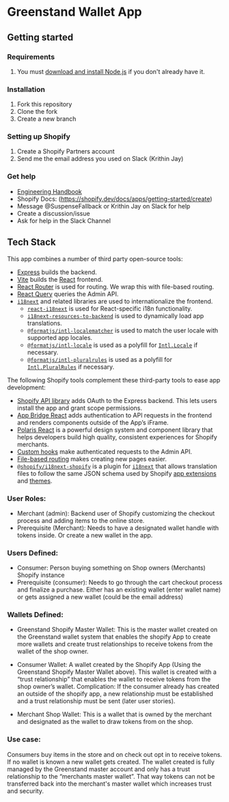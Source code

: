 # Greenstand Wallet App

## Getting started

### Requirements

1. You must [download and install Node.js](https://nodejs.org/en/download/) if you don't already have it.

### Installation

1. Fork this repository
2. Clone the fork
3. Create a new branch

### Setting up Shopify

1. Create a Shopify Partners account
2. Send me the email address you used on Slack (Krithin Jay)

### Get help

- [Engineering Handbook](https://greenstand.gitbook.io/engineering)
- Shopify Docs: (https://shopify.dev/docs/apps/getting-started/create)
- Message @SuspenseFallback or Krithin Jay on Slack for help
- Create a discussion/issue
- Ask for help in the Slack Channel

## Tech Stack

This app combines a number of third party open-source tools:

- [Express](https://expressjs.com/) builds the backend.
- [Vite](https://vitejs.dev/) builds the [React](https://reactjs.org/) frontend.
- [React Router](https://reactrouter.com/) is used for routing. We wrap this with file-based routing.
- [React Query](https://react-query.tanstack.com/) queries the Admin API.
- [`i18next`](https://www.i18next.com/) and related libraries are used to internationalize the frontend.
  - [`react-i18next`](https://react.i18next.com/) is used for React-specific i18n functionality.
  - [`i18next-resources-to-backend`](https://github.com/i18next/i18next-resources-to-backend) is used to dynamically load app translations.
  - [`@formatjs/intl-localematcher`](https://formatjs.io/docs/polyfills/intl-localematcher/) is used to match the user locale with supported app locales.
  - [`@formatjs/intl-locale`](https://formatjs.io/docs/polyfills/intl-locale) is used as a polyfill for [`Intl.Locale`](https://developer.mozilla.org/en-US/docs/Web/JavaScript/Reference/Global_Objects/Intl/Locale) if necessary.
  - [`@formatjs/intl-pluralrules`](https://formatjs.io/docs/polyfills/intl-pluralrules) is used as a polyfill for [`Intl.PluralRules`](https://developer.mozilla.org/en-US/docs/Web/JavaScript/Reference/Global_Objects/Intl/PluralRules) if necessary.

The following Shopify tools complement these third-party tools to ease app development:

- [Shopify API library](https://github.com/Shopify/shopify-node-api) adds OAuth to the Express backend. This lets users install the app and grant scope permissions.
- [App Bridge React](https://shopify.dev/docs/apps/tools/app-bridge/getting-started/using-react) adds authentication to API requests in the frontend and renders components outside of the App’s iFrame.
- [Polaris React](https://polaris.shopify.com/) is a powerful design system and component library that helps developers build high quality, consistent experiences for Shopify merchants.
- [Custom hooks](https://github.com/Shopify/shopify-frontend-template-react/tree/main/hooks) make authenticated requests to the Admin API.
- [File-based routing](https://github.com/Shopify/shopify-frontend-template-react/blob/main/Routes.jsx) makes creating new pages easier.
- [`@shopify/i18next-shopify`](https://github.com/Shopify/i18next-shopify) is a plugin for [`i18next`](https://www.i18next.com/) that allows translation files to follow the same JSON schema used by Shopify [app extensions](https://shopify.dev/docs/apps/checkout/best-practices/localizing-ui-extensions#how-it-works) and [themes](https://shopify.dev/docs/themes/architecture/locales/storefront-locale-files#usage).


### User Roles: 

- Merchant (admin): Backend user of Shopify customizing the checkout process and adding items to the online store. 
- Prerequisite (Merchant): Needs to have a designated wallet handle with tokens inside. Or create a new wallet in the app.

### Users Defined:

- Consumer: Person buying something on Shop owners (Merchants) Shopify instance
- Prerequisite (consumer): Needs to go through the cart checkout process and finalize a purchase. Either has an existing wallet (enter wallet name) or gets assigned a new wallet (could be the email address)

### Wallets Defined: 

- Greenstand Shopify Master Wallet:  This is the master wallet created on the Greenstand wallet system that enables the shopify App to create more wallets and create trust relationships to receive tokens from the wallet of the shop owner.

- Consumer Wallet: A wallet created by the Shopify App (Using the Greenstand Shopify Master Wallet above). This wallet is created with a “trust relationship” that enables the wallet to receive tokens from the shop owner’s wallet. Complication: If the consumer already has created an outside of the shopify app, a new relationship must be established and a trust relationship must be sent (later user stories). 

- Merchant Shop Wallet: This is a wallet that is owned by the merchant and designated as the wallet to draw tokens from on the shop. 

### Use case: 
Consumers buy items in the store and on check out opt in to receive tokens. If no wallet is known a new wallet gets created. The wallet created is fully managed by the Greenstand master account and only has a trust relationship to the “merchants master wallet”. That way tokens can not be transferred back into the merchant's master wallet which increases trust and security. 


